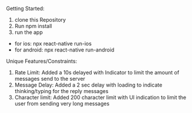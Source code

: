 Getting Started:

1. clone this Repository
2. Run npm install
3. run the app
  - for ios: npx react-native run-ios
  - for android: npx react-native run-android

Unique Features/Constraints:

1. Rate Limit: Added a 10s delayed with Indicator to limit the amount of messages send to the server
2. Message Delay: Added a 2 sec delay with loading to indicate thinking/typing for the reply messages
3. Character limit: Added 200 character limit with UI indication to limit the user from sending very long messages
